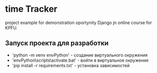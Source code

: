 # time Tracker

project example for demonstration oportynity Django jn online course for KPFU.

## Запуск проекта для разработки

- 'python -m venv envPython' - создание виртуального окружения
- 'envPython\scripts\activate.bat' - войти в виртуальное окружение
- 'pip install -r requirements.txt' - установка зависимостей
